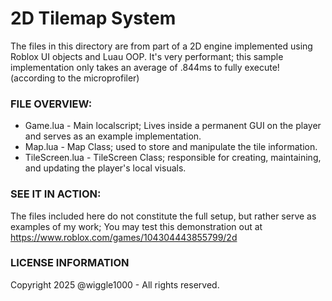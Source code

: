# 2D Tilemap System
The files in this directory are from part of a 2D engine implemented using Roblox UI objects and Luau OOP.
It's very performant; this sample implementation only takes an average of .844ms to fully execute! (according to the microprofiler)

### FILE OVERVIEW:
- Game.lua		- Main localscript; Lives inside a permanent GUI on the player and serves as an example implementation.
- Map.lua		- Map Class; used to store and manipulate the tile information.
- TileScreen.lua	- TileScreen Class; responsible for creating, maintaining, and updating the player's local visuals.

### SEE IT IN ACTION:
The files included here do not constitute the full setup, but rather serve as examples of my work; You may test this demonstration out at
https://www.roblox.com/games/104304443855799/2d

### LICENSE  INFORMATION

Copyright 2025 @wiggle1000 - All rights reserved.
